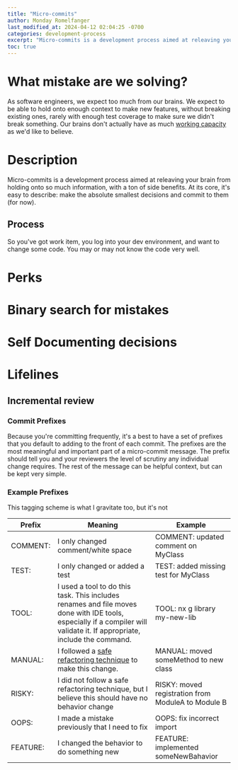 ```yaml
---
title: "Micro-commits"
author: Monday Romelfanger
last_modified_at: 2024-04-12 02:04:25 -0700
categories: development-process
excerpt: "Micro-commits is a development process aimed at releaving your brain from holding onto so much information, with a ton of side benefits. At its core, it's easy to describe: make the absolute smallest decisions and commit to them (for now)."
toc: true
---
```


# What mistake are we solving?

As software engineers, we expect too much from our brains. We expect to be able to hold onto enough context to make new features, without breaking existing ones, rarely with enough test coverage to make sure we didn't break something. Our brains don't actually have as much [working capacity](https://en.wikipedia.org/wiki/The_Magical_Number_Seven,_Plus_or_Minus_Two) as we'd like to believe.

# Description

Micro-commits is a development process aimed at releaving your brain from holding onto so much information, with a ton of side benefits. At its core, it's easy to describe: make the absolute smallest decisions and commit to them (for now).

## Process

So you've got work item, you log into your dev environment, and want to change some code. You may or may not know the code very well.

##

# Perks

# Binary search for mistakes

# Self Documenting decisions

# Lifelines

## Incremental review

### Commit Prefixes

Because you're committing frequently, it's a best to have a set of prefixes that you default to adding to the front of each commit. The prefixes are the most meaningful and important part of a micro-commit message. The prefix should tell you and your reviewers the level of scrutiny any individual change requires. The rest of the message can be helpful context, but can be kept very simple.

### Example Prefixes

This tagging scheme is what I gravitate too, but it's not

| Prefix   | Meaning                                                                                                                                                                  | Example                                            |
| -------- | ------------------------------------------------------------------------------------------------------------------------------------------------------------------------ | -------------------------------------------------- |
| COMMENT: | I only changed comment/white space                                                                                                                                       | COMMENT: updated comment on MyClass                |
| TEST:    | I only changed or added a test                                                                                                                                           | TEST: added missing test for MyClass               |
| TOOL:    | I used a tool to do this task. This includes renames and file moves done with IDE tools, especially if a compiler will validate it. If appropriate, include the command. | TOOL: nx g library my-new-lib                      |
| MANUAL:  | I followed a [safe refactoring technique](https://refactoring.guru/refactoring/catalog) to make this change.                                                             | MANUAL: moved someMethod to new class              |
| RISKY:   | I did not follow a safe refactoring technique, but I believe this should have no behavior change                                                                         | RISKY: moved registration from ModuleA to Module B |
| OOPS:    | I made a mistake previously that I need to fix                                                                                                                           | OOPS: fix incorrect import                         |
| FEATURE: | I changed the behavior to do something new                                                                                                                               | FEATURE: implemented someNewBahavior               |
